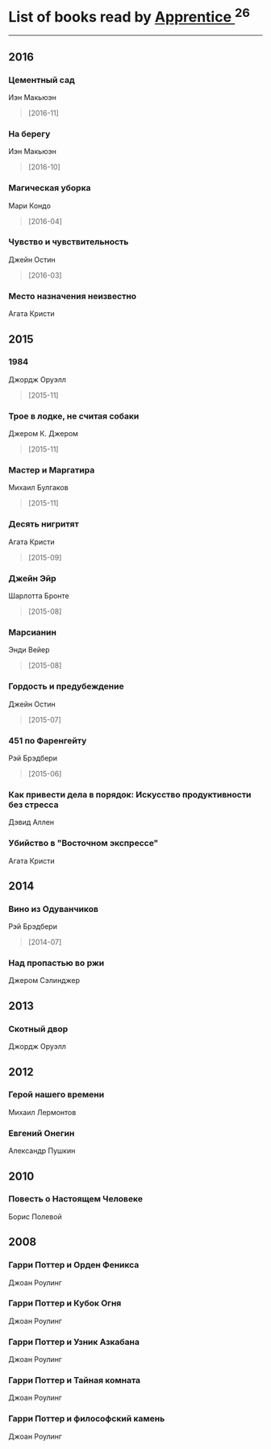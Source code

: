 # List of books read by [Apprentice ](http://vk.com/id52821952)<sup>26</sup>
---

## 2016

### Цементный сад
Иэн Макьюэн
> [2016-11] 


### На берегу
Иэн Макьюэн
> [2016-10] 


### Магическая уборка
Мари Кондо
> [2016-04] 


### Чувство и чувствительность
Джейн Остин
> [2016-03] 


### Место назначения неизвестно
Агата Кристи



## 2015

### 1984
Джордж Оруэлл
> [2015-11] 


### Трое в лодке, не считая собаки
Джером К. Джером
> [2015-11] 


### Мастер и Маргатира
Михаил Булгаков
> [2015-11] 


### Десять нигритят
Агата Кристи
> [2015-09] 


### Джейн Эйр
Шарлотта Бронте
> [2015-08] 


### Марсианин
Энди Вейер
> [2015-08] 


### Гордость и предубеждение
Джейн Остин
> [2015-07] 


### 451 по Фаренгейту
Рэй Брэдбери
> [2015-06] 


### Как привести дела в порядок: Искусство продуктивности без стресса
Дэвид Аллен


### Убийство в "Восточном экспрессе"
Агата Кристи



## 2014

### Вино из Одуванчиков
Рэй Брэдбери
> [2014-07] 


### Над пропастью во ржи
Джером Сэлинджер



## 2013

### Скотный двор
Джордж Оруэлл



## 2012

### Герой нашего времени
Михаил Лермонтов


### Евгений Онегин
Александр Пушкин



## 2010

### Повесть о Настоящем Человеке
Борис Полевой



## 2008

### Гарри Поттер и Орден Феникса
Джоан Роулинг


### Гарри Поттер и Кубок Огня
Джоан Роулинг


### Гарри Поттер и Узник Азкабана
Джоан Роулинг


### Гарри Поттер и Тайная комната
Джоан Роулинг


### Гарри Поттер и философский камень
Джоан Роулинг



